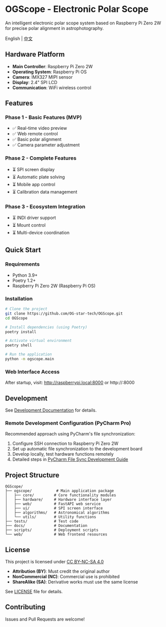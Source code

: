# OGScope - Electronic Polar Scope

An intelligent electronic polar scope system based on Raspberry Pi Zero 2W for precise polar alignment in astrophotography.

English | [中文](README.md)

## Hardware Platform

- **Main Controller**: Raspberry Pi Zero 2W
- **Operating System**: Raspberry Pi OS
- **Camera**: IMX327 MIPI sensor
- **Display**: 2.4" SPI LCD
- **Communication**: WiFi wireless control

## Features

### Phase 1 - Basic Features (MVP)
- ✅ Real-time video preview
- ✅ Web remote control
- ✅ Basic polar alignment
- ✅ Camera parameter adjustment

### Phase 2 - Complete Features
- ⏳ SPI screen display
- ⏳ Automatic plate solving
- ⏳ Mobile app control
- ⏳ Calibration data management

### Phase 3 - Ecosystem Integration
- ⏳ INDI driver support
- ⏳ Mount control
- ⏳ Multi-device coordination

## Quick Start

### Requirements

- Python 3.9+
- Poetry 1.2+
- Raspberry Pi Zero 2W (Raspberry Pi OS)

### Installation

```bash
# Clone the project
git clone https://github.com/OG-star-tech/OGScope.git
cd OGScope

# Install dependencies (using Poetry)
poetry install

# Activate virtual environment
poetry shell

# Run the application
python -m ogscope.main
```

### Web Interface Access

After startup, visit: http://raspberrypi.local:8000 or http://<IP>:8000

## Development

See [Development Documentation](docs/development/README.md) for details.

### Remote Development Configuration (PyCharm Pro)

Recommended approach using PyCharm's file synchronization:

1. Configure SSH connection to Raspberry Pi Zero 2W
2. Set up automatic file synchronization to the development board
3. Develop locally, test hardware functions remotely
4. Detailed steps in [PyCharm File Sync Development Guide](docs/development/pycharm-remote.md)

## Project Structure

```
OGScope/
├── ogscope/           # Main application package
│   ├── core/         # Core functionality modules
│   ├── hardware/     # Hardware interface layer
│   ├── web/          # FastAPI web service
│   ├── ui/           # SPI screen interface
│   ├── algorithms/   # Astronomical algorithms
│   └── utils/        # Utility functions
├── tests/            # Test code
├── docs/             # Documentation
├── scripts/          # Deployment scripts
└── web/              # Web frontend resources
```


## License

This project is licensed under [CC BY-NC-SA 4.0](https://creativecommons.org/licenses/by-nc-sa/4.0/)

- **Attribution (BY)**: Must credit the original author
- **NonCommercial (NC)**: Commercial use is prohibited
- **ShareAlike (SA)**: Derivative works must use the same license

See [LICENSE](LICENSE) file for details.

## Contributing

Issues and Pull Requests are welcome!

